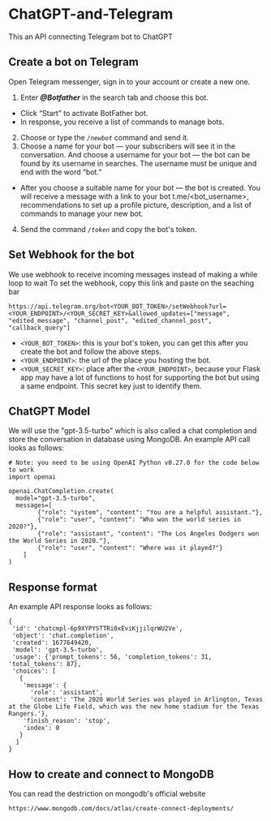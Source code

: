 # ChatGPT-and-Telegram
This an API connecting Telegram bot to ChatGPT
## Create a bot on Telegram
Open Telegram messenger, sign in to your account or create a new one.
1. Enter ***@Botfather*** in the search tab and choose this bot.
  - Click “Start” to activate BotFather bot.
  - In response, you receive a list of commands to manage bots.
2. Choose or type the *```/newbot```* command and send it.
3. Choose a name for your bot — your subscribers will see it in the conversation. And choose a username for your bot — the bot can be found by its username in searches. The username must be unique and end with the word “bot.”
  - After you choose a suitable name for your bot — the bot is created. You will receive a message with a link to your bot t.me/<bot_username>, recommendations to set up a profile picture, description, and a list of commands to manage your new bot.
4. Send the command *```/token```* and copy the bot's token.
## Set Webhook for the bot
We use webhook to receive incoming messages instead of making a while loop to wait
To set the webhook, copy this link and paste on the seaching bar
```
https://api.telegram.org/bot<YOUR_BOT_TOKEN>/setWebhook?url=<YOUR_ENDPOINT>/<YOUR_SECRET_KEY>&allowed_updates=["message", "edited_message", "channel_post", "edited_channel_post", "callback_query"]
```
- ```<YOUR_BOT_TOKEN>```: this is your bot's token, you can get this after you create the bot and follow the above steps.
- ```<YOUR_ENDPOINT>```: the url of the place you hosting the bot.
- ```<YOUR_SECRET_KEY>```: place after the ```<YOUR_ENDPOINT>```, because your Flask app may have a lot of functions to host for supporting the bot but using a same endpoint. This secret key just to identify them.
## ChatGPT Model
We will use the "gpt-3.5-turbo" which is also called a chat completion and store the conversation in database using MongoDB.
An example API call looks as follows:
```
# Note: you need to be using OpenAI Python v0.27.0 for the code below to work
import openai

openai.ChatCompletion.create(
  model="gpt-3.5-turbo",
  messages=[
        {"role": "system", "content": "You are a helpful assistant."},
        {"role": "user", "content": "Who won the world series in 2020?"},
        {"role": "assistant", "content": "The Los Angeles Dodgers won the World Series in 2020."},
        {"role": "user", "content": "Where was it played?"}
    ]
)
```
## Response format
An example API response looks as follows:
```
{
 'id': 'chatcmpl-6p9XYPYSTTRi0xEviKjjilqrWU2Ve',
 'object': 'chat.completion',
 'created': 1677649420,
 'model': 'gpt-3.5-turbo',
 'usage': {'prompt_tokens': 56, 'completion_tokens': 31, 'total_tokens': 87},
 'choices': [
   {
    'message': {
      'role': 'assistant',
      'content': 'The 2020 World Series was played in Arlington, Texas at the Globe Life Field, which was the new home stadium for the Texas Rangers.'},
    'finish_reason': 'stop',
    'index': 0
   }
  ]
}
```
## How to create and connect to MongoDB
You can read the destriction on mongodb's official website
```
https://www.mongodb.com/docs/atlas/create-connect-deployments/
```


